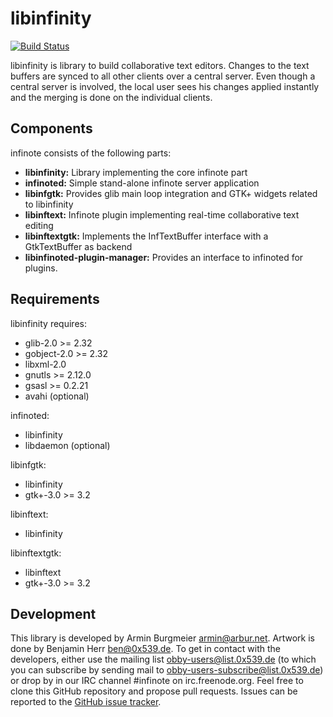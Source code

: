 # libinfinity

[![Build Status](https://travis-ci.org/gobby/libinfinity.svg?branch=master)](https://travis-ci.org/gobby/libinfinity)

libinfinity is library to build collaborative text editors. Changes to
the text buffers are synced to all other clients over a central server.
Even though a central server is involved, the local user sees his
changes applied instantly and the merging is done on the individual
clients.

## Components

infinote consists of the following parts:

- **libinfinity:**
  Library implementing the core infinote part
- **infinoted:**
  Simple stand-alone infinote server application
- **libinfgtk:**
  Provides glib main loop integration and GTK+ widgets related to libinfinity
- **libinftext:**
  Infinote plugin implementing real-time collaborative text editing
- **libinftextgtk:**
  Implements the InfTextBuffer interface with a GtkTextBuffer as backend
- **libinfinoted-plugin-manager:**
  Provides an interface to infinoted for plugins.

## Requirements

libinfinity requires:

- glib-2.0 >= 2.32
- gobject-2.0 >= 2.32
- libxml-2.0
- gnutls >= 2.12.0
- gsasl >= 0.2.21
- avahi (optional)

infinoted:

- libinfinity
- libdaemon (optional)

libinfgtk:

- libinfinity
- gtk+-3.0 >= 3.2

libinftext:

- libinfinity

libinftextgtk:

- libinftext
- gtk+-3.0 >= 3.2

## Development

This library is developed by Armin Burgmeier <armin@arbur.net>. Artwork is
done by Benjamin Herr <ben@0x539.de>. To get in contact with the developers,
either use the mailing list obby-users@list.0x539.de (to which you can
subscribe by sending mail to obby-users-subscribe@list.0x539.de) or drop by
in our IRC channel #infinote on irc.freenode.org. Feel free to clone
this GitHub repository and propose pull requests. Issues can be reported
to the [GitHub issue tracker](https://github.com/gobby/libinfinity/issues).
